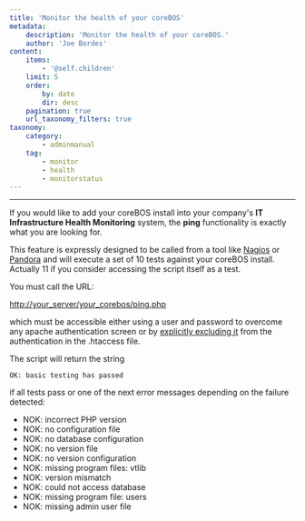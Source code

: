 ```yaml
---
title: 'Monitor the health of your coreBOS'
metadata:
    description: 'Monitor the health of your coreBOS.'
    author: 'Joe Bordes'
content:
    items:
        - '@self.children'
    limit: 5
    order:
        by: date
        dir: desc
    pagination: true
    url_taxonomy_filters: true
taxonomy:
    category:
        - adminmanual
    tag:
        - monitor
        - health
        - monitorstatus
---
```

---

If you would like to add your coreBOS install into your company's **IT Infrastructure Health Monitoring** system, the **ping** functionality is exactly what you are looking for.

This feature is expressly designed to be called from a tool like [Nagios](https://www.nagios.org/) or [Pandora](https://pandorafms.com/en/) and will execute a set of 10 tests against your coreBOS install. Actually 11 if you consider accessing the script itself as a test.

You must call the URL:

[http://your_server/your_corebos/ping.php](http://your_server/your_corebos/ping.php)

which must be accessible either using a user and password to overcome any apache authentication screen or by [explicitly excluding it](https://github.com/tsolucio/corebos/blob/master/htaccess.txt) from the authentication in the .htaccess file.

The script will return the string

```
OK: basic testing has passed
```
if all tests pass or one of the next error messages depending on the failure detected:

-   NOK: incorrect PHP version
-   NOK: no configuration file
-   NOK: no database configuration
-   NOK: no version file
-   NOK: no version configuration
-   NOK: missing program files: vtlib
-   NOK: version mismatch
-   NOK: could not access database
-   NOK: missing program file: users
-   NOK: missing admin user file